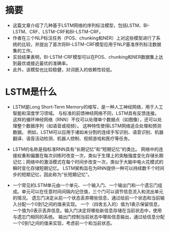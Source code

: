 # 摘要
- 这篇文章介绍了几种基于LSTM网络的序列标注模型，包括LSTM、BI-LSTM、CRF、LSTM-CRF和BI-LSTM-CRF。
- 作者在三个NLP标注任务（POS、chunking和NER）上对这些模型进行了系统的比较，并提出了首次将BI-LSTM-CRF模型应用于NLP基准序列标注数据集的工作。
- 实验结果表明，BI-LSTM-CRF模型可以在POS、chunking和NER数据集上达到最优或接近最优的准确率。
- 此外，该模型也比较稳健，对词嵌入的依赖性较低。

# LSTM是什么
- LSTM是Long Short-Term Memory的缩写，是一种人工神经网络，用于人工智能和深度学习领域。
与标准的前馈神经网络不同，LSTM具有反馈连接。
这样的循环神经网络（RNN）不仅可以处理单个数据点（如图像），还可以处理整个数据序列（如语音或视频）。
这种特性使得LSTM网络适合处理和预测数据。
例如，LSTM可以应用于诸如未分割的连续手写识别、语音识别、机器翻译、语音活动检测、机器人控制、视频游戏和医疗等任务。

- LSTM的名称是指标准RNN具有“长期记忆”和“短期记忆”的类比。
网络中的连接权重和偏置在每次训练时改变一次，类似于生理上的突触强度变化存储长期记忆；网络中的激活模式在每个时间步改变一次，类似于大脑中电火花模式的瞬时变化存储短期记忆。
LSTM架构旨在为RNN提供一种可以持续数千个时间步的短期记忆，因此称为“长短期记忆"。

- 一个常见的LSTM单元由一个单元、一个输入门、一个输出门和一个遗忘门组成。单元可以在任意时间间隔内记住值，三个门可以调节信息流入和流出单元的情况。
遗忘门决定从前一个状态丢弃哪些信息，通过给前一个状态和当前输入分配一个0到1之间的值来实现。
一个（四舍五入的）值为1表示保留信息，一个值为0表示丢弃信息。输入门决定将哪些新信息存储在当前状态中，使用与遗忘门相同的系统。
输出门控制当前状态中哪些信息输出，通过给信息分配一个0到1之间的值来实现，考虑前一个和当前状态。

